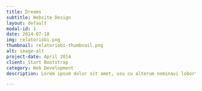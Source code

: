 ```yaml
---
title: Dreams
subtitle: Website Design
layout: default
modal-id: 1
date: 2014-07-18
img: relatoriobi.png
thumbnail: relatoriobi-thumbnail.png
alt: image-alt
project-date: April 2014
client: Start Bootstrap
category: Web Development
description: Lorem ipsum dolor sit amet, usu cu alterum nominavi lobortis. At duo novum diceret. Tantas apeirian vix et, usu sanctus postulant inciderint ut, populo diceret necessitatibus in vim. Cu eum dicam feugiat noluisse.

---
```

